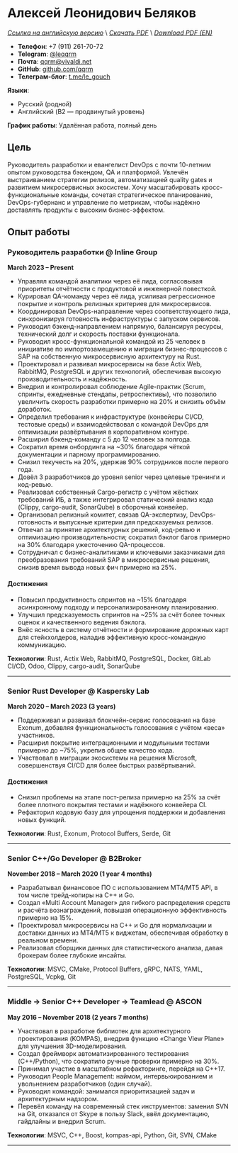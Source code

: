 # Алексей Леонидович Беляков
*[Ссылка на английскую версию](../en/CV.MD)* \\
*[Скачать PDF](https://qqrm.github.io/CV/Belyakov_ru.pdf)* \\
*[Download PDF (EN)](https://qqrm.github.io/CV/Belyakov_en.pdf)*

- **Телефон**: +7 (911) 261-70-72
- **Telegram**: [@leqqrm](https://t.me/leqqrm)
- **Почта**: [qqrm@vivaldi.net](mailto:qqrm@vivaldi.net)
- **GitHub**: [github.com/qqrm](https://github.com/qqrm)
- **Телеграм-блог**: [t.me/le_gouch](https://t.me/le_gouch)

**Языки**:
- Русский (родной)
- Английский (B2 — продвинутый уровень)

**График работы**: Удалённая работа, полный день

## Цель
Руководитель разработки и евангелист DevOps с почти 10-летним опытом руководства бэкендом, QA и платформой. Увлечён выстраиванием стратегии релизов, автоматизацией quality gates и развитием микросервисных экосистем. Хочу масштабировать кросс-функциональные команды, сочетая стратегическое планирование, DevOps-губернанс и управление по метрикам, чтобы надёжно доставлять продукты с высоким бизнес-эффектом.

## Опыт работы

### Руководитель разработки @ Inline Group
**March 2023 – Present**
- Управлял командой аналитики через её лида, согласовывая приоритеты отчётности с продуктовой и инженерной повесткой.
- Курировал QA-команду через её лида, усиливая регрессионное покрытие и контроль релизных критериев для микросервисов.
- Координировал DevOps-направление через соответствующего лида, синхронизируя готовность инфраструктуры с запуском сервисов.
- Руководил бэкенд-направлением напрямую, балансируя ресурсы, технический долг и скорость поставки функционала.
- Руководил кросс-функциональной командой из 25 человек в инициативе по импортозамещению и миграции бизнес-процессов с SAP на собственную микросервисную архитектуру на Rust.
- Проектировал и развивал микросервисы на базе Actix Web, RabbitMQ, PostgreSQL и других технологий, обеспечивая высокую производительность и надёжность.  
- Внедрил и контролировал соблюдение Agile-практик (Scrum, спринты, ежедневные стендапы, ретроспективы), что позволило увеличить скорость разработки примерно на 20% и снизить объём доработок.  
- Определил требования к инфраструктуре (конвейеры CI/CD, тестовые среды) и взаимодействовал с командой DevOps для оптимизации развёртывания в корпоративном контуре.  
- Расширил бэкенд-команду с 5 до 12 человек за полгода.
- Сократил время онбординга на ~30% благодаря чёткой документации и парному программированию.
- Снизил текучесть на 20%, удержав 90% сотрудников после первого года.
- Довёл 3 разработчиков до уровня senior через целевые тренинги и код-ревью.
- Реализовал собственный Cargo-регистр с учётом жёстких требований ИБ, а также интегрировал статический анализ кода (Clippy, cargo-audit, SonarQube) в сборочный конвейер.
- Организовал релизный комитет, связав QA-экспертизу, DevOps-готовность и выпускные критерии для предсказуемых релизов.
- Отвечал за принятие архитектурных решений, код-ревью и оптимизацию производительности; сократил бэклог багов примерно на 30% благодаря ужесточению QA-процессов.
- Сотрудничал с бизнес-аналитиками и ключевыми заказчиками для преобразования требований SAP в микросервисные решения, снизив время вывода новых фич примерно на 25%.

#### Достижения
- Повысил продуктивность спринтов на ~15% благодаря асинхронному подходу и персонализированному планированию.  
- Улучшил предсказуемость спринтов на ~25% за счёт более точных оценок и качественного ведения бэклога.  
- Внёс ясность в систему отчётности и формирование дорожных карт для стейкхолдеров, наладив эффективную кросс-командную коммуникацию.

**Технологии**: Rust, Actix Web, RabbitMQ, PostgreSQL, Docker, GitLab CI/CD, Odoo, Clippy, cargo-audit, SonarQube

---

<!--
### Lead Rust Developer @ YADRO
**март 2023 – март 2024 (1 год)**
- Улучшал архитектуру аппаратно-программного комплекса для решения резервного копирования на базе дедупликации.
- Изучал способы оптимизации RocksDB и повышения производительности NVMe-дисков.
- Реализовал структуры данных для эффективного хранения хэшей и метахэшей.
- Исправлял ошибки и совершенствовал модули сжатия и дедупликации.
- Проводил код-ревью и читал внутренние лекции по Rust, помогая бывшим C++-разработчикам перейти на идиоматичный Rust, что сократило время онбординга примерно на 30%.

**Технологии**: Rust, Tokio, Protocol Buffers, Serde, RocksDB, Git

---

### Senior Rust/Python Developer (частичная занятость) @ Ultima-bi
**ноябрь 2022 – март 2023 (5 месяцев)**
- Разработал Python-обёртки и систему кеширования для инструмента Data Science на базе Polars, обеспечив бесшовную интеграцию Rust ↔ Python.
- Использовал PyO3 для ускорения критически важных участков кода, добившись примерно ~25% прироста скорости обработки данных.
- Спроектировал автоматизированные тесты для повышения надёжности и удобства сопровождения гибридного решения на Python и Rust.

**Технологии**: Rust, Python3, PyO3, Git

---

### Rust Team Lead @ Solcery
**март 2022 – март 2023 (1 год)**
- Руководил командой из 4 Rust-разработчиков при создании блокчейн-базы данных на Solana, ориентированной на DAO и каркас для карточных игр.
- Проектировал и внедрял низкоуровневые структуры хранения данных, версиирование и миграции таблиц, снизив сложность кода на ~20%.
- Сформировал требования на основе пользовательских историй, совмещая технические и бизнес-аспекты.
- Координировал спринты, распределял задачи, следил за сроками и своевременным релизом ключевых фич.
- Проводил код-ревью, что позволило сократить количество ошибок на продакшене примерно на 30%.

#### Достижения
- Упростил рабочий процесс разработки на Rust, сократив среднее время код-ревью на 40%.
- Ввёл передовые практики версионирования и миграций, обеспечив бесшовное использование DAO-подхода в игровых фреймворках.

**Технологии**: Rust, Solana Test Validator, Git, GitHub
-->

### Senior Rust Developer @ Kaspersky Lab
**March 2020 – March 2023 (3 years)**
- Поддерживал и развивал блокчейн-сервис голосования на базе Exonum, добавляя функциональность голосования с учётом «веса» участников.  
- Расширил покрытие интеграционными и модульными тестами примерно до ~75%, укрепив общее качество кода.  
- Участвовал в миграции экосистемы на решения Microsoft, совершенствуя CI/CD для более быстрых развёртываний.

#### Достижения
- Снизил проблемы на этапе пост-релиза примерно на 25% за счёт более плотного покрытия тестами и надёжного конвейера CI.  
- Рефакторил кодовую базу для упрощения поддержки и добавления новых функций.

**Технологии**: Rust, Exonum, Protocol Buffers, Serde, Git

---

<!--
### Rust Developer @ Kryptonite
**май 2020 – май 2021 (1 год 1 месяц)**
- Перенёс систему обработки голосовых вызовов со Scala на Rust, повысив производительность и снизив расход памяти.
- Реализовал нормализацию записей разговоров и анализ на основе эмбеддингов для высокоточной индексации.
- Разработал модули синхронизации многоканальных диалогов, повысив целостность данных.
- Создал комплексные наборы юнит-тестов для проверки новых функций и стабильности системы.

#### Достижения
- Добился ~20% прироста производительности относительно версии на Scala, ускорив анализ звонков.
- Уменьшил объём использования памяти примерно на 25% за счёт оптимизации конкурентных паттернов в Rust.

**Технологии**: Rust, PostgreSQL, nalgebra, Serde, Protocol Buffers, Tokio, Git

---
-->

### Senior C++/Go Developer @ B2Broker
**November 2018 – March 2020 (1 year 4 months)**
- Разрабатывал финансовое ПО с использованием MT4/MT5 API, в том числе трейд-копиры на C++ и Go.  
- Создал «Multi Account Manager» для гибкого распределения средств и расчёта вознаграждений, повышая операционную эффективность примерно на 15%.  
- Проектировал микросервисы на C++ и Go для нормализации и доставки данных из MT4/MT5 к виджетам, обеспечивая обработку в реальном времени.  
- Реализовал сборщики данных для статистического анализа, давая брокерам более глубокие инсайты.

**Технологии**: MSVC, CMake, Protocol Buffers, gRPC, NATS, YAML, PostgreSQL, Vcpkg, Git

---

### Middle → Senior C++ Developer → Teamlead @ ASCON
**May 2016 – November 2018 (2 years 7 months)**

- Участвовал в разработке библиотек для архитектурного проектирования (KOMPAS), внедрив функцию «Change View Plane» для улучшения 3D-моделирования.
- Создал фреймворк автоматизированного тестирования (C++/Python), что сократило ручные проверки примерно на 30%.
- Принимал участие в масштабном рефакторинге, перейдя на C++17.
- Руководил People Management: наймом, интервьюированием и увольнением разработчиков (один случай).
- Руководил командой: занимался приоритизацией задач и архитектурным надзором.
- Перевёл команду на современный стек инструментов: заменил SVN на Git, отказался от Skype в пользу Slack, ввёл документацию, гайдлайны и внедрил Scrum.
 
**Технологии**: MSVC, C++, Boost, kompas-api, Python, Git, SVN, CMake

---

<!--
### Middle C++ Developer @ Con Certeza
**март 2015 – апрель 2016 (1 год 2 месяца)**
- Разработал сниффер и парсер сигнального трафика (полный стек SS7) в рамках системы СОРМ для МТС.
- Написал парсеры для INAP, RANAP, MAP, TCAP, CAP, MTP3, MTP2, SCCP, SIP.
- Создал модули для сбора информации из трафика (SMS, перемещения абонентов, телефонные вызовы) на базе RFC-протоколов.
- Разработал интеграционные тесты на Python для проверок реализованного функционала.

**Технологии**: Myri10GE API, libpcap, PF_RING, C++11, Boost, Python

---

### Middle C++/JS Developer @ LiveTex
**июль 2014 – март 2015 (7 месяцев)**
- Создал обёртки для PostgreSQL и ZeroMQ под Node.js, сократив задержки выполнения запросов примерно на 10%.

**Технологии**: GCC, C++, Node.js, JavaScript

---

### Junior C++ Developer @ Tools for Brokers
**ноябрь 2013 – июль 2014 (9 месяцев)**
- Выполнял разработку для платформ MetaTrader 4 и 5.
- Улучшал и отлаживал плагин для взаимных фондов (UMAM).
- Создал веб-приложение для управления сервером MT4, повысив эффективность администрирования примерно на 15%.

**Технологии**: C++, Boost, C#, JavaScript
-->
